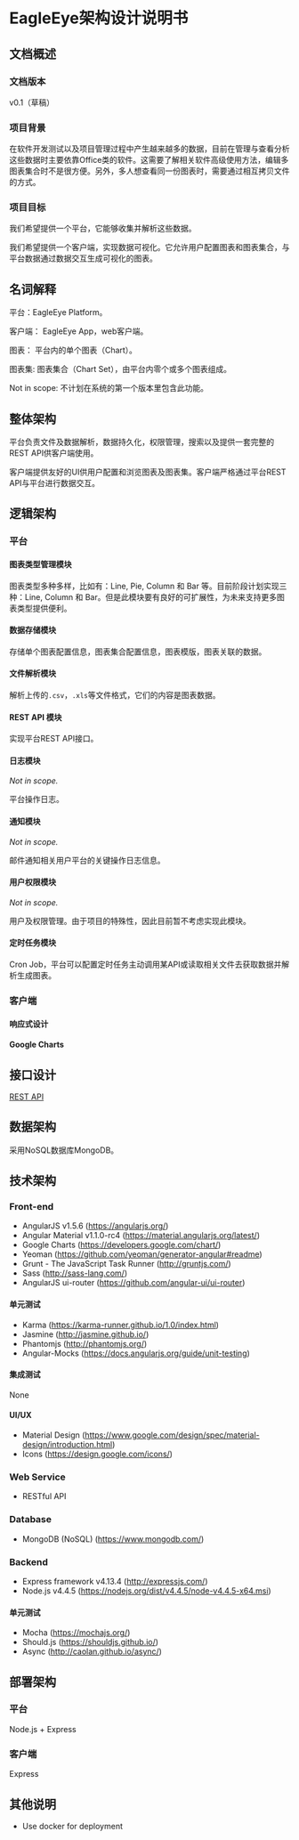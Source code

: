 # EagleEye架构设计说明书

## 文档概述

### 文档版本

v0.1（草稿）

### 项目背景

在软件开发测试以及项目管理过程中产生越来越多的数据，目前在管理与查看分析这些数据时主要依靠Office类的软件。这需要了解相关软件高级使用方法，编辑多图表集合时不是很方便。另外，多人想查看同一份图表时，需要通过相互拷贝文件的方式。

### 项目目标

我们希望提供一个平台，它能够收集并解析这些数据。

我们希望提供一个客户端，实现数据可视化。它允许用户配置图表和图表集合，与平台数据通过数据交互生成可视化的图表。

## 名词解释

平台：EagleEye Platform。

客户端： EagleEye App，web客户端。

图表： 平台内的单个图表（Chart）。

图表集: 图表集合（Chart Set），由平台内零个或多个图表组成。

Not in scope: 不计划在系统的第一个版本里包含此功能。

## 整体架构

平台负责文件及数据解析，数据持久化，权限管理，搜索以及提供一套完整的REST API供客户端使用。

客户端提供友好的UI供用户配置和浏览图表及图表集。客户端严格通过平台REST API与平台进行数据交互。

## 逻辑架构

### 平台

#### 图表类型管理模块

图表类型多种多样，比如有：Line, Pie, Column 和 Bar 等。目前阶段计划实现三种：Line, Column 和 Bar。但是此模块要有良好的可扩展性，为未来支持更多图表类型提供便利。

#### 数据存储模块

存储单个图表配置信息，图表集合配置信息，图表模版，图表关联的数据。

#### 文件解析模块

解析上传的`.csv`，`.xls`等文件格式，它们的内容是图表数据。

#### REST API 模块

实现平台REST API接口。

#### 日志模块

*Not in scope.*

平台操作日志。

#### 通知模块

*Not in scope.*

邮件通知相关用户平台的关键操作日志信息。

#### 用户权限模块

*Not in scope.*

用户及权限管理。由于项目的特殊性，因此目前暂不考虑实现此模块。

#### 定时任务模块

Cron Job，平台可以配置定时任务主动调用某API或读取相关文件去获取数据并解析生成图表。

### 客户端

#### 响应式设计

#### Google Charts

## 接口设计

[REST API](../rest-api/rest-api.md)

## 数据架构

采用NoSQL数据库MongoDB。

## 技术架构

### Front-end

* AngularJS v1.5.6 (https://angularjs.org/)
* Angular Material v1.1.0-rc4 (https://material.angularjs.org/latest/)
* Google Charts (https://developers.google.com/chart/)
* Yeoman (https://github.com/yeoman/generator-angular#readme)
* Grunt - The JavaScript Task Runner (http://gruntjs.com/)
* Sass (http://sass-lang.com/)
* AngularJS ui-router (https://github.com/angular-ui/ui-router)

#### 单元测试

* Karma (https://karma-runner.github.io/1.0/index.html)
* Jasmine (http://jasmine.github.io/)
* Phantomjs (http://phantomjs.org/)
* Angular-Mocks (https://docs.angularjs.org/guide/unit-testing)

#### 集成测试

None

#### UI/UX

* Material Design (https://www.google.com/design/spec/material-design/introduction.html)
* Icons (https://design.google.com/icons/)

### Web Service

* RESTful API

### Database

* MongoDB (NoSQL) (https://www.mongodb.com/)

### Backend

* Express framework v4.13.4 (http://expressjs.com/)
* Node.js v4.4.5 (https://nodejs.org/dist/v4.4.5/node-v4.4.5-x64.msi)

#### 单元测试

* Mocha (https://mochajs.org/)
* Should.js (https://shouldjs.github.io/)
* Async (http://caolan.github.io/async/)

## 部署架构

### 平台

Node.js + Express

### 客户端

Express

## 其他说明

* Use docker for deployment
